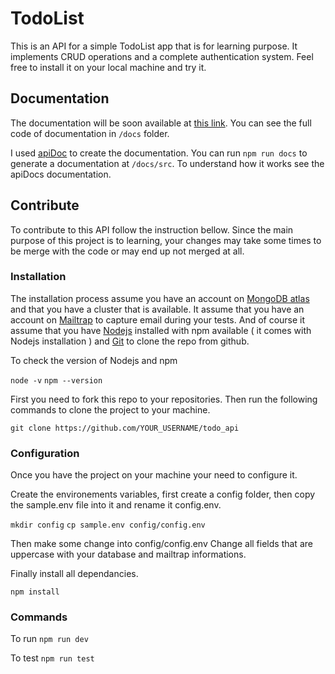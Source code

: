 # TodoList

This is an API for a simple TodoList app that is for learning purpose. It implements CRUD operations and a complete authentication system. Feel free to install it on your local machine and try it.

## Documentation

The documentation will be soon available at [this link](http://http://138.68.119.174/docs). You can see the full code of documentation in `/docs` folder.

I used [apiDoc](https://apidocjs.com/) to create the documentation. You can run `npm run docs` to generate a documentation at `/docs/src`. To understand how it works see the apiDocs documentation.

## Contribute

To contribute to this API follow the instruction bellow. Since the main purpose of this project is to learning, your changes may take some times to be merge with the code or may end up not merged at all.

### Installation

The installation process assume you have an account on [MongoDB atlas](https://account.mongodb.com/account/login) and that you have a cluster that is available. It assume that you have an account on [Mailtrap](https://mailtrap.io/signin) to capture email during your tests. And of course it assume that you have [Nodejs](https://nodejs.org/en/) installed with npm available ( it comes with Nodejs installation ) and [Git](https://git-scm.com/) to clone the repo from github.

To check the version of Nodejs and npm

`node -v`
`npm --version`

First you need to fork this repo to your repositories.
Then run the following commands to clone the project to your machine.

`git clone https://github.com/YOUR_USERNAME/todo_api`

### Configuration

Once you have the project on your machine your need to configure it.

Create the environements variables, first create a config folder, then copy the sample.env file into it and rename it config.env.

`mkdir config`
`cp sample.env config/config.env`

Then make some change into config/config.env
Change all fields that are uppercase with your database and mailtrap informations.

Finally install all dependancies.

`npm install`

### Commands

To run
`npm run dev`

To test
`npm run test`
